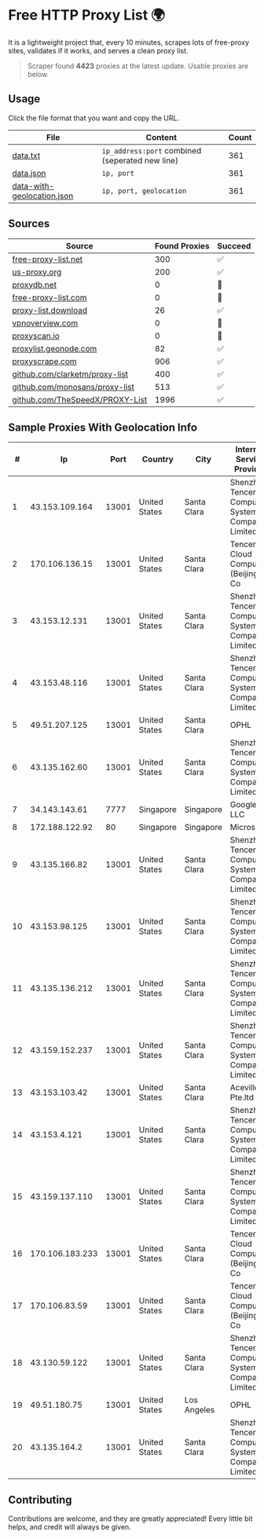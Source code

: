 
# Free HTTP Proxy List 🌍

It is a lightweight project that, every 10 minutes, scrapes lots of free-proxy sites, validates if it works, and serves a clean proxy list.


> Scraper found **4423** proxies at the latest update. Usable proxies are below.

## Usage

Click the file format that you want and copy the URL.


|File|Content|Count|
|----|-------|-----|
|[data.txt](https://raw.githubusercontent.com/themiralay/Proxy-List-World/master/data.txt)|`ip_address:port` combined (seperated new line)|361|
|[data.json](https://raw.githubusercontent.com/themiralay/Proxy-List-World/master/data.json)|`ip, port`|361|
|[data-with-geolocation.json](https://raw.githubusercontent.com/themiralay/Proxy-List-World/master/data-with-geolocation.json)|`ip, port, geolocation`|361|

## Sources

|Source|Found Proxies|Succeed|
|------|-------------|-------|
|[free-proxy-list.net](https://free-proxy-list.net)|300|✅|
|[us-proxy.org](https://www.us-proxy.org)|200|✅|
|[proxydb.net](http://proxydb.net)|0|🚫|
|[free-proxy-list.com](https://free-proxy-list.com/?page=&port=&type%5B%5D=http&type%5B%5D=https&up_time=0&search=Search)|0|🚫|
|[proxy-list.download](https://www.proxy-list.download/HTTP)|26|✅|
|[vpnoverview.com](https://vpnoverview.com/privacy/anonymous-browsing/free-proxy-servers)|0|🚫|
|[proxyscan.io](https://www.proxyscan.io)|0|🚫|
|[proxylist.geonode.com](https://proxylist.geonode.com/api/proxy-list?limit=300&page=1&sort_by=lastChecked&sort_type=desc&protocols=http,https)|82|✅|
|[proxyscrape.com](https://api.proxyscrape.com/v2/?request=displayproxies&protocol=http&timeout=10000&country=all&ssl=all&anonymity=all)|906|✅|
|[github.com/clarketm/proxy-list](https://raw.githubusercontent.com/clarketm/proxy-list/master/proxy-list-raw.txt)|400|✅|
|[github.com/monosans/proxy-list](https://raw.githubusercontent.com/monosans/proxy-list/main/proxies/http.txt)|513|✅|
|[github.com/TheSpeedX/PROXY-List](https://raw.githubusercontent.com/TheSpeedX/PROXY-List/master/http.txt)|1996|✅|


## Sample Proxies With Geolocation Info

|#|Ip|Port|Country|City|Internet Service Provider|
|-|--|----|-------|----|-------------------------|
|1|43.153.109.164|13001|United States|Santa Clara|Shenzhen Tencent Computer Systems Company Limited|
|2|170.106.136.15|13001|United States|Santa Clara|Tencent Cloud Computing (Beijing) Co|
|3|43.153.12.131|13001|United States|Santa Clara|Shenzhen Tencent Computer Systems Company Limited|
|4|43.153.48.116|13001|United States|Santa Clara|Shenzhen Tencent Computer Systems Company Limited|
|5|49.51.207.125|13001|United States|Santa Clara|OPHL|
|6|43.135.162.60|13001|United States|Santa Clara|Shenzhen Tencent Computer Systems Company Limited|
|7|34.143.143.61|7777|Singapore|Singapore|Google LLC|
|8|172.188.122.92|80|Singapore|Singapore|Microsoft|
|9|43.135.166.82|13001|United States|Santa Clara|Shenzhen Tencent Computer Systems Company Limited|
|10|43.153.98.125|13001|United States|Santa Clara|Shenzhen Tencent Computer Systems Company Limited|
|11|43.135.136.212|13001|United States|Santa Clara|Shenzhen Tencent Computer Systems Company Limited|
|12|43.159.152.237|13001|United States|Santa Clara|Shenzhen Tencent Computer Systems Company Limited|
|13|43.153.103.42|13001|United States|Santa Clara|Aceville Pte.ltd|
|14|43.153.4.121|13001|United States|Santa Clara|Shenzhen Tencent Computer Systems Company Limited|
|15|43.159.137.110|13001|United States|Santa Clara|Shenzhen Tencent Computer Systems Company Limited|
|16|170.106.183.233|13001|United States|Santa Clara|Tencent Cloud Computing (Beijing) Co|
|17|170.106.83.59|13001|United States|Santa Clara|Tencent Cloud Computing (Beijing) Co|
|18|43.130.59.122|13001|United States|Santa Clara|Shenzhen Tencent Computer Systems Company Limited|
|19|49.51.180.75|13001|United States|Los Angeles|OPHL|
|20|43.135.164.2|13001|United States|Santa Clara|Shenzhen Tencent Computer Systems Company Limited|



## Contributing

Contributions are welcome, and they are greatly appreciated! Every
little bit helps, and credit will always be given.

